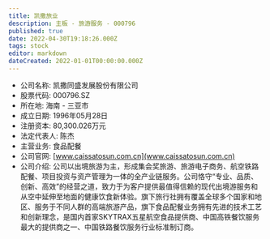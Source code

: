 ```yaml
---
title: 凯撒旅业
description: 主板 - 旅游服务 - 000796
published: true
date: 2022-04-30T19:18:26.000Z
tags: stock
editor: markdown
dateCreated: 2022-01-01T00:00:00.000Z
---
```


- 公司名称: 凯撒同盛发展股份有限公司
- 股票代码: 000796.SZ
- 所在地: 海南 - 三亚市
- 成立日期: 1996年05月28日
- 注册资本: 80,300.026万元
- 法定代表人: 陈杰
- 主营业务: 食品配餐
- 公司官网: [www.caissatosun.com.cn](www.caissatosun.com.cn)
- 公司介绍: 公司以出境旅游为主，形成集会奖旅游、旅游电子商务、航空铁路配餐、项目投资与资产管理为一体的全产业链服务。公司恪守“专业、品质、创新、高效”的经营之道，致力于为客户提供最值得信赖的现代出境游服务和从空中延伸至地面的健康饮食新体验。旗下旅行社拥有覆盖全球多个国家和地区、服务于不同人群的高端旅游产品，旗下食品配餐业务拥有先进的技术工艺和创新理念，是国内首家SKYTRAX五星航空食品提供商、中国高铁餐饮服务最大的提供商之一、中国铁路餐饮服务行业标准制订商。


